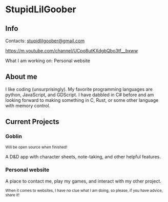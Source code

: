 # StupidLilGoober

## Info
Contacts:
stupidlilgoober@gmail.com

https://m.youtube.com/channel/UCpo8utKXdgbQbo3tf__bxww

What I am working on:
Personal website

## About me
I like coding (unsurprisingly). My favorite programming languages are python, JavaScript, and GDScript. I have dabbled in C# before and am looking forward to making something in C, Rust, or some other language with memory control.

## Current Projects
### Goblin
<sub>Will be open source when finished!<sub>

A D&D app with character sheets, note-taking, and other helpful features.

### Personal website
A place to contact me, play my games, and interact with my other project. 

<sub>When it comes to websites, I have no clue what I am doing, so please, if you have advice, share it!</sub>
